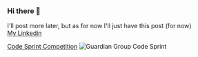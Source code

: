 ### Hi there 👋
I'll post more later, but as for now I'll just have this post (for now)<br>
[My Linkedin](https://www.linkedin.com/in/paul-taylor-a434641b5/)

[Code Sprint Competition](https://tt.loopnews.com/content/guardian-group-fosters-local-tech-talent-and-excellence)
![Guardian Group Code Sprint](https://github.com/uni-paul-taylor2/uni-paul-taylor2/assets/123190211/84798a5b-4b9e-4746-8043-0e9a13fffff4)


<!--
**uni-paul-taylor2/uni-paul-taylor2** is a ✨ _special_ ✨ repository because its `README.md` (this file) appears on your GitHub profile.

Here are some ideas to get you started:

- 🔭 I’m currently working on ...
- 🌱 I’m currently learning ...
- 👯 I’m looking to collaborate on ...
- 🤔 I’m looking for help with ...
- 💬 Ask me about ...
- 📫 How to reach me: ...
- 😄 Pronouns: ...
- ⚡ Fun fact: ...
-->
